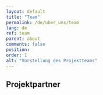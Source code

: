 ```yaml
---
layout: default
title: "Team"
permalink: /de/uber_uns/team
lang: de
ref: team
parent: about
comments: false
position:
order: 1
alt: "Vorstellung des Projektteams"
---
```


## Projektpartner
